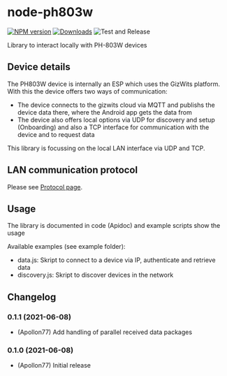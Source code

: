 # node-ph803w
[![NPM version](http://img.shields.io/npm/v/node-ph803w.svg)](https://www.npmjs.com/package/node-ph803w)
[![Downloads](https://img.shields.io/npm/dm/node-ph803w.svg)](https://www.npmjs.com/package/node-ph803w)
![Test and Release](https://github.com/Apollon77/node-ph803w/workflows/Test%20and%20Release/badge.svg)

Library to interact locally with PH-803W devices

## Device details

The PH803W device is internally an ESP which uses the GizWits platform. With this the device offers two ways of communication:
* The device connects to the gizwits cloud via MQTT and publishs the device data there, where the Android app gets the data from
* The device also offers local options via UDP for discovery and setup (Onboarding) and also a TCP interface for communication with the device and to request data

This library is focussing on the local LAN interface via UDP and TCP.

## LAN communication protocol

Please see [Protocol page](PROTOCOL.md).

## Usage

The library is documented in code (Apidoc) and example scripts show the usage

Available examples (see example folder):
* data.js: Skript to connect to a device via IP, authenticate and retrieve data
* discovery.js: Skript to discover devices in the network

## Changelog

### 0.1.1 (2021-06-08)
* (Apollon77) Add handling of parallel received data packages

### 0.1.0 (2021-06-08)
* (Apollon77) Initial release
